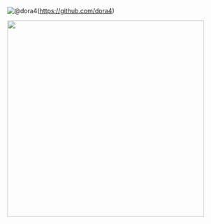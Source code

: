 

![@dora4](https://avatars.githubusercontent.com/u/71242257?s=96&v=4)(https://github.com/dora4)

<img src="https://github-readme-stats.vercel.app/api?username=dora4&count_private=true" width="450"/>
